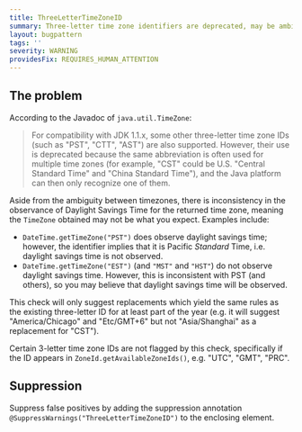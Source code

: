 ```yaml
---
title: ThreeLetterTimeZoneID
summary: Three-letter time zone identifiers are deprecated, may be ambiguous, and might not do what you intend; the full IANA time zone ID should be used instead.
layout: bugpattern
tags: ''
severity: WARNING
providesFix: REQUIRES_HUMAN_ATTENTION
---
```


<!--
*** AUTO-GENERATED, DO NOT MODIFY ***
To make changes, edit the @BugPattern annotation or the explanation in docs/bugpattern.
-->

## The problem
According to the Javadoc of `java.util.TimeZone`:

> For compatibility with JDK 1.1.x, some other three-letter time zone IDs (such
> as "PST", "CTT", "AST") are also supported. However, their use is deprecated
> because the same abbreviation is often used for multiple time zones (for
> example, "CST" could be U.S. "Central Standard Time" and "China Standard
> Time"), and the Java platform can then only recognize one of them.

Aside from the ambiguity between timezones, there is inconsistency in the
observance of Daylight Savings Time for the returned time zone, meaning the
`TimeZone` obtained may not be what you expect. Examples include:

*   `DateTime.getTimeZone("PST")` does observe daylight savings time; however,
    the identifier implies that it is Pacific *Standard* Time, i.e. daylight
    savings time is not observed.
*   `DateTime.getTimeZone("EST")` (and `"MST"` and `"HST"`) do not observe
    daylight savings time. However, this is inconsistent with PST (and others),
    so you may believe that daylight savings time will be observed.

This check will only suggest replacements which yield the same rules as the
existing three-letter ID for at least part of the year (e.g. it will suggest
"America/Chicago" and "Etc/GMT+6" but not "Asia/Shanghai" as a replacement for
"CST").

Certain 3-letter time zone IDs are not flagged by this check, specifically if
the ID appears in `ZoneId.getAvailableZoneIds()`, e.g. "UTC", "GMT", "PRC".

## Suppression
Suppress false positives by adding the suppression annotation `@SuppressWarnings("ThreeLetterTimeZoneID")` to the enclosing element.
